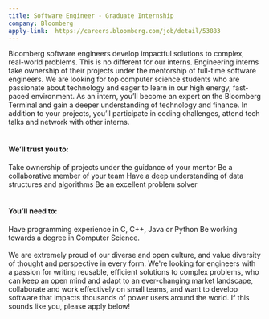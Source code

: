 ```yaml
---
title: Software Engineer - Graduate Internship
company: Bloomberg
apply-link:  https://careers.bloomberg.com/job/detail/53883
---
```


Bloomberg software engineers develop impactful solutions to complex, real-world problems. This is no different for our interns. Engineering interns take ownership of their projects under the mentorship of full-time software engineers. We are looking for top computer science students who are passionate about technology and eager to learn in our high energy, fast-paced environment.
As an intern, you’ll become an expert on the Bloomberg Terminal and gain a deeper understanding of technology and finance. In addition to your projects, you’ll participate in coding challenges, attend tech talks and network with other interns.
<br>
<br>
<h4>We’ll trust you to:</h4>
 Take ownership of projects under the guidance of your mentor
 Be a collaborative member of your team
 Have a deep understanding of data structures and algorithms
 Be an excellent problem solver
<br>
<br>
<h4>You’ll need to:</h4>
 Have programming experience in C, C++, Java or Python
 Be working towards a degree in Computer Science.
<br>
<br>
We are extremely proud of our diverse and open culture, and value diversity of thought and perspective in every form. We're looking for engineers with a passion for writing reusable, efficient solutions to complex problems, who can keep an open mind and adapt to an ever-changing market landscape, collaborate and work effectively on small teams, and want to develop software that impacts thousands of power users around the world. If this sounds like you, please apply below!